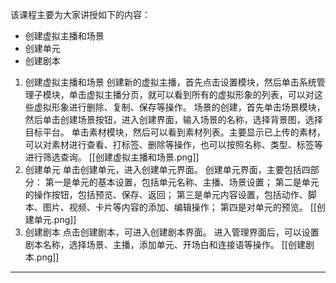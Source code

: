 该课程主要为大家讲授如下的内容：
- 创建虚拟主播和场景
- 创建单元
- 创建剧本



1. 创建虚拟主播和场景
	创建新的虚拟主播，首先点击设置模块，然后单击系统管理子模块，单击虚拟主播分页，就可以看到所有的虚拟形象的列表，可以对这些虚拟形象进行删除、复制、保存等操作。
	场景的创建，首先单击场景模块，然后单击创建场景按钮，进入创建界面，输入场景的名称，选择背景图，选择目标平台。
	单击素材模块，然后可以看到素材列表。主要显示已上传的素材，可以对素材进行查看、打标签、删除等操作，也可以按照名称、类型、标签等进行筛选查询。
	[[创建虚拟主播和场景.png]]
2. 创建单元
	单击创建单元，进入创建单元界面。
	创建单元界面，主要包括四部分：
	第一是单元的基本设置，包括单元名称、主播、场景设置；
	第二是单元的操作按钮，包括预览、保存、返回；
	第三是单元内容设置，包括动作、脚本、图片、视频、卡片等内容的添加、编辑操作；
	第四是对单元的预览。
	[[创建单元.png]]
3. 创建剧本
	点击创建剧本，可进入创建剧本界面。
	进入管理界面后，可以设置剧本名称，选择场景、主播，添加单元、开场白和连接语等操作。
	[[创建剧本.png]]


---




 